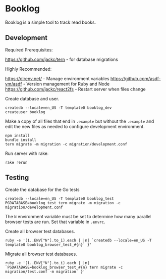 # Booklog

Booklog is a simple tool to track read books.

## Development

Required Prerequisites:

https://github.com/jackc/tern - for database migrations

Highly Recommended:

https://direnv.net/ - Manage environment variables
https://github.com/asdf-vm/asdf - Version management for Ruby and Node
https://github.com/jackc/react2fs - Restart server when files change

Create database and user.

```
createdb --locale=en_US -T template0 booklog_dev
createuser booklog
```

Make a copy of all files that end in `.example` but without the `.example` and edit the new files as needed to configure development environment.

```
npm install
bundle install
tern migrate -m migration -c migration/development.conf
```

Run server with rake:

```
rake rerun
```

## Testing

Create the database for the Go tests

```
createdb --locale=en_US -T template0 booklog_test
PGDATABASE=booklog_test tern migrate -m migration -c migration/development.conf
```

The `N` environment variable must be set to determine how many parallel browser tests are run. Set that variable in `.envrc`.

Create all browser test databases.

```
ruby -e '(1..ENV["N"].to_i).each { |n| `createdb --locale=en_US -T template0 booklog_browser_test_#{n}` }'
```

Migrate all browser test databases.

```
ruby -e '(1..ENV["N"].to_i).each { |n| `PGDATABASE=booklog_browser_test_#{n} tern migrate -c migration/test.conf -m migration` }'
```

